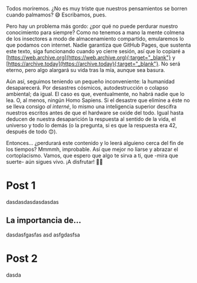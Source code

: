 Todos moriremos. ¿No es muy triste que nuestros pensamientos se borren cuando palmamos? 😅 Escribamos, pues.

Pero hay un problema más gordo: ¿por qué no puede perdurar nuestro conocimiento para siempre? Como no tenemos a mano la mente colmena de los insectores a modo de almacenamiento compartido, emularemos lo que podamos con internet. Nadie garantiza que GitHub Pages, que sustenta este texto, siga funcionando cuando yo cierre sesión, así que lo copiaré a [https://web.archive.org](https://web.archive.org){:target="_blank"} y [https://archive.today](https://archive.today){:target="_blank"}. No será eterno, pero algo alargará su vida tras la mía, aunque sea basura.

Aún así, seguimos teniendo un pequeño inconveniente: la humanidad desaparecerá. Por desastres cósmicos, autodestrucción o colapso ambiental; da igual. El caso es que, eventualmente, no habrá nadie que lo lea. O, al menos, ningún Homo Sapiens. Si el desastre que elimine a éste no se lleva consigo _al interné_, lo mismo una inteligencia superior descifra nuestros escritos antes de que el hardware se oxide del todo. Igual hasta deducen de nuestra desaparición la respuesta al sentido de la vida, el universo y todo lo demás (o la pregunta, si es que la respuesta era 42, después de todo 😊).

Entonces... ¿perdurará este contenido y lo leerá alguieno cerca del fin de los tiempos? Mmmmh, improbable. Así que mejor no liarse y abrazar el cortoplacismo. Vamos, que espero que algo te sirva a ti, que -mira que suerte- aún sigues vivo. ¡A disfrutar! 💃🏼


# Post 1
dasdasdasdasdasdas

## La importancia de...
dasdasfgasfas
asd
asfgdasfsa

# Post 2
dasda
